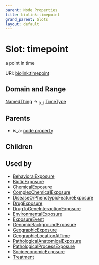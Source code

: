 ```yaml
---
parent: Node Properties
title: biolink:timepoint
grand_parent: Slots
layout: default
---
```


# Slot: timepoint


a point in time

URI: [biolink:timepoint](https://w3id.org/biolink/vocab/timepoint)

## Domain and Range

[NamedThing](NamedThing.md) ->  <sub>0..1</sub> [TimeType](types/TimeType.md)

## Parents

 *  is_a: [node property](node_property.md)

## Children


## Used by

 * [BehavioralExposure](BehavioralExposure.md)
 * [BioticExposure](BioticExposure.md)
 * [ChemicalExposure](ChemicalExposure.md)
 * [ComplexChemicalExposure](ComplexChemicalExposure.md)
 * [DiseaseOrPhenotypicFeatureExposure](DiseaseOrPhenotypicFeatureExposure.md)
 * [DrugExposure](DrugExposure.md)
 * [DrugToGeneInteractionExposure](DrugToGeneInteractionExposure.md)
 * [EnvironmentalExposure](EnvironmentalExposure.md)
 * [ExposureEvent](ExposureEvent.md)
 * [GenomicBackgroundExposure](GenomicBackgroundExposure.md)
 * [GeographicExposure](GeographicExposure.md)
 * [GeographicLocationAtTime](GeographicLocationAtTime.md)
 * [PathologicalAnatomicalExposure](PathologicalAnatomicalExposure.md)
 * [PathologicalProcessExposure](PathologicalProcessExposure.md)
 * [SocioeconomicExposure](SocioeconomicExposure.md)
 * [Treatment](Treatment.md)
